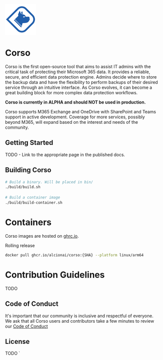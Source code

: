 <img src="https://github.com/alcionai/corso/blob/main/docs/static/img/corso_logo.svg?raw=true" alt="Corso Logo" width="100" />

# Corso

Corso is the first open-source tool that aims to assist IT admins with the critical task of protecting their
Microsoft 365 data. It provides a reliable, secure, and efficient data protection engine. Admins decide where to store
the backup data and have the flexibility to perform backups of their desired service through an intuitive interface.
As Corso evolves, it can become a great building block for more complex data protection workflows.

**Corso is currently in ALPHA and should NOT be used in production.**

Corso supports M365 Exchange and OneDrive with SharePoint and Teams support in active development. Coverage for more
services, possibly beyond M365, will expand based on the interest and needs of the community.

## Getting Started

TODO - Link to the appropriate page in the published docs.

## Building Corso

```sh
# Build a binary. Will be placed in bin/
./build/build.sh 

# Build a container image
./build/build-container.sh 
```

# Containers

Corso images are hosted on [ghrc.io](https://github.com/alcionai/corso/pkgs/container/corso).

Rolling release
```sh
docker pull ghcr.io/alcionai/corso:{SHA} --platform linux/arm64
```

# Contribution Guidelines

TODO 

## Code of Conduct

It's important that our community is inclusive and respectful of everyone.
We ask that all Corso users and contributors take a few minutes to review our
[Code of Conduct](CODE_OF_CONDUCT.md)

## License

TODO
`
